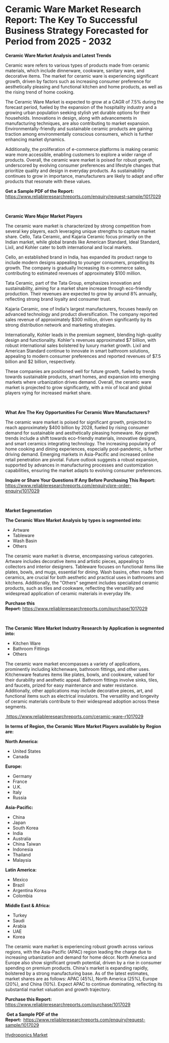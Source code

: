 <p><h1>Ceramic Ware Market Research Report: The Key To Successful Business Strategy Forecasted for Period from 2025 - 2032</h1></p><p><strong>Ceramic Ware Market Analysis and Latest Trends</strong></p>
<p><p>Ceramic ware refers to various types of products made from ceramic materials, which include dinnerware, cookware, sanitary ware, and decorative items. The market for ceramic ware is experiencing significant growth, driven by factors such as increasing consumer preference for aesthetically pleasing and functional kitchen and home products, as well as the rising trend of home cooking.</p><p>The Ceramic Ware Market is expected to grow at a CAGR of 7.5% during the forecast period, fueled by the expansion of the hospitality industry and a growing urban population seeking stylish yet durable options for their households. Innovations in design, along with advancements in manufacturing techniques, are also contributing to market expansion. Environmentally-friendly and sustainable ceramic products are gaining traction among environmentally conscious consumers, which is further enhancing market dynamics.</p><p>Additionally, the proliferation of e-commerce platforms is making ceramic ware more accessible, enabling customers to explore a wider range of products. Overall, the ceramic ware market is poised for robust growth, underscored by evolving consumer preferences and lifestyle changes that prioritize quality and design in everyday products. As sustainability continues to grow in importance, manufacturers are likely to adapt and offer products that resonate with these values.</p></p>
<p><strong>Get a Sample PDF of the Report:&nbsp;</strong> <a href="https://www.reliableresearchreports.com/enquiry/request-sample/1017029?utm_campaign=3057&utm_medium=2&utm_source=Github&utm_content=ia&utm_term=06032025&utm_id=ceramic-ware">https://www.reliableresearchreports.com/enquiry/request-sample/1017029</a></p>
<p>&nbsp;</p>
<p><strong>Ceramic Ware Major Market Players</strong></p>
<p><p>The ceramic ware market is characterized by strong competition from several key players, each leveraging unique strengths to capture market share. Cello, Tata Ceramic, and Kajaria Ceramic focus primarily on the Indian market, while global brands like American Standard, Ideal Standard, Lixil, and Kohler cater to both international and local markets.</p><p>Cello, an established brand in India, has expanded its product range to include modern designs appealing to younger consumers, propelling its growth. The company is gradually Increasing its e-commerce sales, contributing to estimated revenues of approximately $100 million.</p><p>Tata Ceramic, part of the Tata Group, emphasizes innovation and sustainability, aiming for a market share increase through eco-friendly production. Their revenues are expected to grow by around 8% annually, reflecting strong brand loyalty and consumer trust.</p><p>Kajaria Ceramic, one of India's largest manufacturers, focuses heavily on advanced technology and product diversification. The company reported sales revenue of approximately $300 million, driven significantly by its strong distribution network and marketing strategies.</p><p>Internationally, Kohler leads in the premium segment, blending high-quality design and functionality. Kohler's revenues approximated $7 billion, with robust international sales bolstered by luxury market growth. Lixil and American Standard continue to innovate in smart bathroom solutions, appealing to modern consumer preferences and reported revenues of $7.5 billion and $2 billion, respectively.</p><p>These companies are positioned well for future growth, fueled by trends towards sustainable products, smart homes, and expansion into emerging markets where urbanization drives demand. Overall, the ceramic ware market is projected to grow significantly, with a mix of local and global players vying for increased market share.</p></p>
<p>&nbsp;</p>
<p><strong>What Are The Key Opportunities For Ceramic Ware Manufacturers?</strong></p>
<p><p>The ceramic ware market is poised for significant growth, projected to reach approximately $400 billion by 2028, fueled by rising consumer demand for sustainable and aesthetically pleasing homeware. Key growth trends include a shift towards eco-friendly materials, innovative designs, and smart ceramics integrating technology. The increasing popularity of home cooking and dining experiences, especially post-pandemic, is further driving demand. Emerging markets in Asia-Pacific and increased online retail penetration are pivotal. Future outlook suggests a robust expansion, supported by advances in manufacturing processes and customization capabilities, ensuring the market adapts to evolving consumer preferences.</p></p>
<p><strong>Inquire or Share Your Questions If Any Before Purchasing This Report:</strong> <a href="https://www.reliableresearchreports.com/enquiry/pre-order-enquiry/1017029?utm_campaign=3057&utm_medium=2&utm_source=Github&utm_content=ia&utm_term=06032025&utm_id=ceramic-ware">https://www.reliableresearchreports.com/enquiry/pre-order-enquiry/1017029</a></p>
<p>&nbsp;</p>
<p><strong>Market Segmentation</strong></p>
<p><strong>The Ceramic Ware Market Analysis by types is segmented into:</strong></p>
<p><ul><li>Artware</li><li>Tableware</li><li>Wash Basin</li><li>Others</li></ul></p>
<p><p>The ceramic ware market is diverse, encompassing various categories. Artware includes decorative items and artistic pieces, appealing to collectors and interior designers. Tableware focuses on functional items like plates, bowls, and mugs, essential for dining. Wash basins, often made from ceramics, are crucial for both aesthetic and practical uses in bathrooms and kitchens. Additionally, the "Others" segment includes specialized ceramic products, such as tiles and cookware, reflecting the versatility and widespread application of ceramic materials in everyday life.</p></p>
<p><strong>Purchase this Report:&nbsp;</strong><a href="https://www.reliableresearchreports.com/purchase/1017029?utm_campaign=3057&utm_medium=2&utm_source=Github&utm_content=ia&utm_term=06032025&utm_id=ceramic-ware">https://www.reliableresearchreports.com/purchase/1017029</a></p>
<p>&nbsp;</p>
<p><strong>The Ceramic Ware Market Industry Research by Application is segmented into:</strong></p>
<p><ul><li>Kitchen Ware</li><li>Bathroom Fittings</li><li>Others</li></ul></p>
<p><p>The ceramic ware market encompasses a variety of applications, prominently including kitchenware, bathroom fittings, and other uses. Kitchenware features items like plates, bowls, and cookware, valued for their durability and aesthetic appeal. Bathroom fittings involve sinks, tiles, and faucets, prized for easy maintenance and water resistance. Additionally, other applications may include decorative pieces, art, and functional items such as electrical insulators. The versatility and longevity of ceramic materials contribute to their widespread adoption across these segments.</p></p>
<p><a href="https://www.reliableresearchreports.com/ceramic-ware-r1017029?utm_campaign=3057&utm_medium=2&utm_source=Github&utm_content=ia&utm_term=06032025&utm_id=ceramic-ware">&nbsp;https://www.reliableresearchreports.com/ceramic-ware-r1017029</a></p>
<p><strong>In terms of Region, the Ceramic Ware Market Players available by Region are:</strong></p>
<p>
    <p> <strong> North America: </strong>
        <ul>
            <li>United States</li>
            <li>Canada</li>
        </ul>
        </p> 
    <p> <strong> Europe: </strong>
        <ul>
            <li>Germany</li>
            <li>France</li>
            <li>U.K.</li>
            <li>Italy</li>
            <li>Russia</li>
        </ul>
        </p> 
    <p> <strong> Asia-Pacific: </strong>
        <ul>
            <li>China</li>
            <li>Japan</li>
            <li>South Korea</li>
            <li>India</li>
            <li>Australia</li>
            <li>China Taiwan</li>
            <li>Indonesia</li>
            <li>Thailand</li>
            <li>Malaysia</li>
        </ul>
        </p> 
    <p> <strong> Latin America: </strong>
        <ul>
            <li>Mexico</li>
            <li>Brazil</li>
            <li>Argentina Korea</li>
            <li>Colombia</li>
        </ul>
        </p> 
    <p> <strong> Middle East & Africa: </strong>
        <ul>
            <li>Turkey</li>
            <li>Saudi</li>
            <li>Arabia</li>
            <li>UAE</li>
            <li>Korea</li>
        </ul>
    </p>
    </p>
<p><p>The ceramic ware market is experiencing robust growth across various regions, with the Asia-Pacific (APAC) region leading the charge due to increasing urbanization and demand for home décor. North America and Europe also show significant growth potential, driven by a rise in consumer spending on premium products. China's market is expanding rapidly, bolstered by a strong manufacturing base. As of the latest estimates, market shares are as follows: APAC (45%), North America (25%), Europe (20%), and China (10%). Expect APAC to continue dominating, reflecting its substantial market valuation and growth trajectory.</p></p>
<p><strong>Purchase this Report: </strong><a href="https://www.reliableresearchreports.com/purchase/1017029?utm_campaign=3057&utm_medium=2&utm_source=Github&utm_content=ia&utm_term=06032025&utm_id=ceramic-ware">https://www.reliableresearchreports.com/purchase/1017029</a></p>
<p>&nbsp;<strong>Get a Sample PDF of the Report:&nbsp;&nbsp;</strong><a href="https://www.reliableresearchreports.com/enquiry/request-sample/1017029?utm_campaign=3057&utm_medium=2&utm_source=Github&utm_content=ia&utm_term=06032025&utm_id=ceramic-ware">https://www.reliableresearchreports.com/enquiry/request-sample/1017029</a></p>
<p><strong></strong></p>
<p><p><a href="https://github.com/pidlisseas/Market-Research-Report-List-1/blob/main/hydroponics-market.md?utm_campaign=3057&utm_medium=2&utm_source=Github&utm_content=ia&utm_term=06032025&utm_id=ceramic-ware">Hydroponics Market</a></p></p>